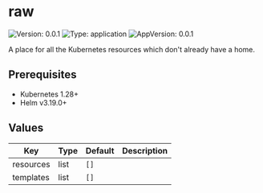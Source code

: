 # raw

![Version: 0.0.1](https://img.shields.io/badge/Version-0.0.1-informational?style=flat-square) ![Type: application](https://img.shields.io/badge/Type-application-informational?style=flat-square) ![AppVersion: 0.0.1](https://img.shields.io/badge/AppVersion-0.0.1-informational?style=flat-square)

A place for all the Kubernetes resources which don't already have a home.

## Prerequisites

- Kubernetes 1.28+
- Helm v3.19.0+

## Values

| Key | Type | Default | Description |
|-----|------|---------|-------------|
| resources | list | `[]` |  |
| templates | list | `[]` |  |

